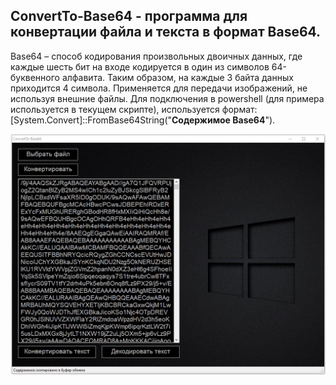## ConvertTo-Base64 - программа для конвертации файла и текста в формат Base64.

Base64 – способ кодирования произвольных двоичных данных, где каждые шесть бит на входе кодируется в один из символов 64-буквенного алфавита. Таким образом, на каждые 3 байта данных приходится 4 символа. Применяется для передачи изображений, не используя внешние файлы. Для подключения в powershell (для примера используется в текущем скрипте), используется формат: [System.Convert]::FromBase64String("**Содержимое Base64**").

![Image alt](https://github.com/Lifailon/ConvertTo-Base64/blob/rsa/Interface.jpg)
